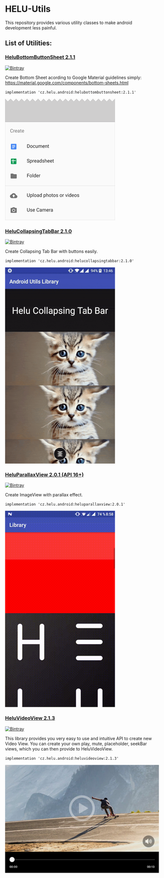 # HELU-Utils

This repository provides various utility classes to make android development less painful.

## List of Utilities:


### [HeluBottomButtonSheet 2.1.1](./LibraryBuildProject/helubottombuttonsheet/) 
[![Bintray](https://api.bintray.com/packages/tuxilero/maven/HeluBottomButtonSheet/images/download.svg)](https://bintray.com/tuxilero/maven/HeluBottomButtonSheet)

Create Bottom Sheet acording to Google Material guidelines simply: https://material.google.com/components/bottom-sheets.html

```
implementation 'cz.helu.android:helubottombuttonsheet:2.1.1'
```

![Alt text](./LibraryBuildProject/helubottombuttonsheet/extras/HeluBottomButtonSheet.png?raw=true "HeluBottomButtonSheet")



### [HeluCollapsingTabBar 2.1.0](./LibraryBuildProject/helucollapsingtabbar/)
[![Bintray](https://api.bintray.com/packages/tuxilero/maven/HeluCollapsingTabBar/images/download.svg)](https://bintray.com/tuxilero/maven/HeluCollapsingTabBar)

Create Collapsing Tab Bar with buttons easily. 

```
implementation 'cz.helu.android:helucollapsingtabbar:2.1.0'
```

![Alt text](./LibraryBuildProject/helucollapsingtabbar/extras/HeluCollapsingTabBar.gif?raw=true "HeluCollapsingTabBar")



### [HeluParallaxView 2.0.1 (API 16+)](./LibraryBuildProject/heluparallaxview/)
[![Bintray](https://api.bintray.com/packages/tuxilero/maven/HeluParallaxView/images/download.svg)](https://bintray.com/tuxilero/maven/HeluParallaxView)

Create ImageView with parallax effect. 

```
implementation 'cz.helu.android:heluparallaxview:2.0.1'
```

![Alt text](./LibraryBuildProject/heluparallaxview/extras/HeluParallaxView.gif?raw=true "HeluParallaxView")



### [HeluVideoView 2.1.3](./LibraryBuildProject/heluvideoview/)
[![Bintray](https://api.bintray.com/packages/tuxilero/maven/HeluVideoView/images/download.svg)](https://bintray.com/tuxilero/maven/HeluVideoView)

This library provides you very easy to use and intuitive API to create new Video View. You can create your own play, mute, placeholder, seekBar views, which you can then provide to HeluVideoView.

```
implementation 'cz.helu.android:heluvideoview:2.1.3'
```

![Alt text](./LibraryBuildProject/heluvideoview/extras/HeluVideoView.jpg?raw=true "HeluVideoView")
